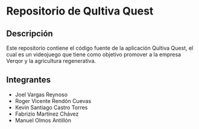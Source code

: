 # Repositorio de Qultiva Quest

## Descripción
Este repositorio contiene el código fuente de la aplicación Qultiva Quest, el cual es un videojuego
que tiene como objetivo promover a la empresa Verqor y la agricultura regenerativa.

## Integrantes
- Joel Vargas Reynoso
- Roger Vicente Rendón Cuevas
- Kevin Santiago Castro Torres
- Fabrizio Martínez Chávez
- Manuel Olmos Antillón
  
